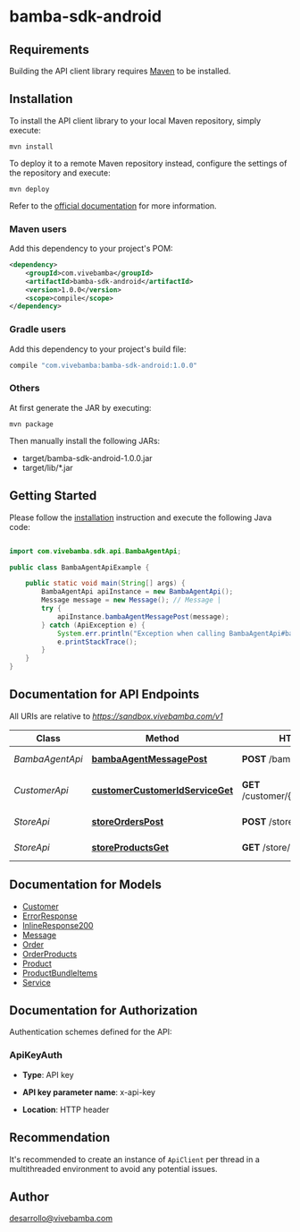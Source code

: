 # bamba-sdk-android

## Requirements

Building the API client library requires [Maven](https://maven.apache.org/) to be installed.

## Installation

To install the API client library to your local Maven repository, simply execute:

```shell
mvn install
```

To deploy it to a remote Maven repository instead, configure the settings of the repository and execute:

```shell
mvn deploy
```

Refer to the [official documentation](https://maven.apache.org/plugins/maven-deploy-plugin/usage.html) for more information.

### Maven users

Add this dependency to your project's POM:

```xml
<dependency>
    <groupId>com.vivebamba</groupId>
    <artifactId>bamba-sdk-android</artifactId>
    <version>1.0.0</version>
    <scope>compile</scope>
</dependency>
```

### Gradle users

Add this dependency to your project's build file:

```groovy
compile "com.vivebamba:bamba-sdk-android:1.0.0"
```

### Others

At first generate the JAR by executing:

    mvn package

Then manually install the following JARs:

- target/bamba-sdk-android-1.0.0.jar
- target/lib/*.jar

## Getting Started

Please follow the [installation](#installation) instruction and execute the following Java code:

```java

import com.vivebamba.sdk.api.BambaAgentApi;

public class BambaAgentApiExample {

    public static void main(String[] args) {
        BambaAgentApi apiInstance = new BambaAgentApi();
        Message message = new Message(); // Message | 
        try {
            apiInstance.bambaAgentMessagePost(message);
        } catch (ApiException e) {
            System.err.println("Exception when calling BambaAgentApi#bambaAgentMessagePost");
            e.printStackTrace();
        }
    }
}

```

## Documentation for API Endpoints

All URIs are relative to *https://sandbox.vivebamba.com/v1*

Class | Method | HTTP request | Description
------------ | ------------- | ------------- | -------------
*BambaAgentApi* | [**bambaAgentMessagePost**](docs/BambaAgentApi.md#bambaAgentMessagePost) | **POST** /bamba-agent/message | Bamba agent
*CustomerApi* | [**customerCustomerIdServiceGet**](docs/CustomerApi.md#customerCustomerIdServiceGet) | **GET** /customer/{customerId}/service | Get customer services
*StoreApi* | [**storeOrdersPost**](docs/StoreApi.md#storeOrdersPost) | **POST** /store/orders | Place an order
*StoreApi* | [**storeProductsGet**](docs/StoreApi.md#storeProductsGet) | **GET** /store/products | Get products


## Documentation for Models

 - [Customer](docs/Customer.md)
 - [ErrorResponse](docs/ErrorResponse.md)
 - [InlineResponse200](docs/InlineResponse200.md)
 - [Message](docs/Message.md)
 - [Order](docs/Order.md)
 - [OrderProducts](docs/OrderProducts.md)
 - [Product](docs/Product.md)
 - [ProductBundleItems](docs/ProductBundleItems.md)
 - [Service](docs/Service.md)


## Documentation for Authorization

Authentication schemes defined for the API:
### ApiKeyAuth

- **Type**: API key

- **API key parameter name**: x-api-key
- **Location**: HTTP header


## Recommendation

It's recommended to create an instance of `ApiClient` per thread in a multithreaded environment to avoid any potential issues.

## Author

desarrollo@vivebamba.com

